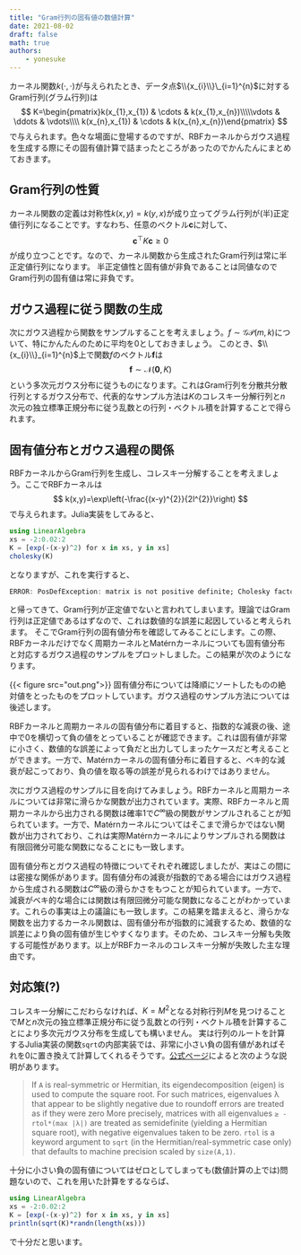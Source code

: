 ```yaml
---
title: "Gram行列の固有値の数値計算"
date: 2021-08-02
draft: false
math: true
authors:
    - yonesuke
---
```


カーネル関数$k(\cdot,\cdot)$が与えられたとき、データ点$\\{x_{i}\\}\_{i=1}^{n}$に対するGram行列(グラム行列)は
$$
K=\begin{pmatrix}k(x_{1},x_{1}) & \cdots & k(x_{1},x_{n})\\\\\vdots & \ddots & \vdots\\\\ k(x_{n},x_{1}) & \cdots & k(x_{n},x_{n})\end{pmatrix}
$$
で与えられます。色々な場面に登場するのですが、RBFカーネルからガウス過程を生成する際にその固有値計算で詰まったところがあったのでかんたんにまとめておきます。

## Gram行列の性質
カーネル関数の定義は対称性$k(x,y)=k(y,x)$が成り立ってグラム行列が(半)正定値行列になることです。すなわち、任意のベクトル$\bm{c}$に対して、
$$
\bm{c}^{\top}K\bm{c}\geq0
$$
が成り立つことです。なので、カーネル関数から生成されたGram行列は常に半正定値行列になります。
半正定値性と固有値が非負であることは同値なのでGram行列の固有値は常に非負です。

## ガウス過程に従う関数の生成
次にガウス過程から関数をサンプルすることを考えましょう。$f\sim\mathcal{GP}(m,k)$について、特にかんたんのために平均を$0$としておきましょう。
このとき、$\\{x_{i}\\}_{i=1}^{n}$上で関数$f$のベクトル$\bm{f}$は
$$
\bm{f}\sim\mathcal{N}(\bm{0},K)
$$
という多次元ガウス分布に従うものになります。これはGram行列を分散共分散行列とするガウス分布で、代表的なサンプル方法は$K$のコレスキー分解行列と$n$次元の独立標準正規分布に従う乱数との行列・ベクトル積を計算することで得られます。


## 固有値分布とガウス過程の関係
RBFカーネルからGram行列を生成し、コレスキー分解することを考えましょう。ここでRBFカーネルは
$$
k(x,y)=\exp\left(-\frac{(x-y)^{2}}{2l^{2}}\right)
$$
で与えられます。Julia実装をしてみると、
```julia
using LinearAlgebra
xs = -2:0.02:2
K = [exp(-(x-y)^2) for x in xs, y in xs]
cholesky(K)
```
となりますが、これを実行すると、
```julia
ERROR: PosDefException: matrix is not positive definite; Cholesky factorization failed.
```
と帰ってきて、Gram行列が正定値でないと言われてしまいます。理論ではGram行列は正定値であるはずなので、これは数値的な誤差に起因していると考えられます。
そこでGram行列の固有値分布を確認してみることにします。この際、RBFカーネルだけでなく周期カーネルとMatérnカーネルについても固有値分布と対応するガウス過程のサンプルをプロットしました。この結果が次のようになります。

{{< figure src="out.png">}}
固有値分布については降順にソートしたものの絶対値をとったものをプロットしています。ガウス過程のサンプル方法については後述します。

RBFカーネルと周期カーネルの固有値分布に着目すると、指数的な減衰の後、途中で$0$を横切って負の値をとっていることが確認できます。これは固有値が非常に小さく、数値的な誤差によって負だと出力してしまったケースだと考えることができます。一方で、Matérnカーネルの固有値分布に着目すると、ベキ的な減衰が起こっており、負の値を取る等の誤差が見られるわけではありません。

次にガウス過程のサンプルに目を向けてみましょう。RBFカーネルと周期カーネルについては非常に滑らかな関数が出力されています。実際、RBFカーネルと周期カーネルから出力される関数は確率$1$で$C^{\infty}$級の関数がサンプルされることが知られています。一方で、Matérnカーネルについてはそこまで滑らかではない関数が出力されており、これは実際Matérnカーネルによりサンプルされる関数は有限回微分可能な関数になることにも一致します。

固有値分布とガウス過程の特徴についてそれぞれ確認しましたが、実はこの間には密接な関係があります。固有値分布の減衰が指数的である場合にはガウス過程から生成される関数は$C^{\infty}$級の滑らかさをもつことが知られています。一方で、減衰がベキ的な場合には関数は有限回微分可能な関数になることがわかっています。これらの事実は上の議論にも一致します。この結果を踏まえると、滑らかな関数を出力するカーネル関数は、固有値分布が指数的に減衰するため、数値的な誤差により負の固有値が生じやすくなります。そのため、コレスキー分解も失敗する可能性があります。以上がRBFカーネルのコレスキー分解が失敗した主な理由です。

## 対応策(?)
コレスキー分解にこだわらなければ、$K=M^{2}$となる対称行列$M$を見つけることで$M$と$n$次元の独立標準正規分布に従う乱数との行列・ベクトル積を計算することにより多次元ガウス分布を生成しても構いません。
実は行列のルートを計算するJulia実装の関数`sqrt`の内部実装では、非常に小さい負の固有値があればそれを$0$に置き換えて計算してくれるそうです。[公式ページ](https://docs.julialang.org/en/v1/stdlib/LinearAlgebra/#Base.sqrt)によると次のような説明があります。

> If `A` is real-symmetric or Hermitian, its eigendecomposition (eigen) is used to compute the square root. For such matrices, eigenvalues λ that appear to be slightly negative due to roundoff errors are treated as if they were zero More precisely, matrices with all eigenvalues `≥ -rtol*(max |λ|)` are treated as semidefinite (yielding a Hermitian square root), with negative eigenvalues taken to be zero. `rtol` is a keyword argument to `sqrt` (in the Hermitian/real-symmetric case only) that defaults to machine precision scaled by `size(A,1)`.

十分に小さい負の固有値についてはゼロとしてしまっても(数値計算の上では)問題ないので、これを用いた計算をするならば、
```julia
using LinearAlgebra
xs = -2:0.02:2
K = [exp(-(x-y)^2) for x in xs, y in xs]
println(sqrt(K)*randn(length(xs)))
```
で十分だと思います。